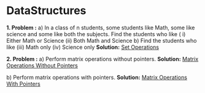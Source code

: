 # DataStructures

**1. Problem :**
    a) In a class of n students,  some students like  Math, some like  science and some like  both  the subjects. 
    Find  the students who like  ( i)  Either Math or Science (ii)  Both Math and Science
    b) Find  the students who like  (iii)  Math only  (iv) Science only
    **Solution:**  [Set Operations](https://github.com/sohamtupe55/DataStructures/blob/master/setoperations.cpp)

**2. Problem :**
    a) Perform matrix operations without pointers.
    **Solution:** [Matrix Operations Without Pointers](https://github.com/sohamtupe55/DataStructures/blob/master/matrixwithoutpointer.cpp)
    
   b) Perform matrix operations with pointers.
   **Solution:** [Matrix Operations With Pointers](https://github.com/sohamtupe55/DataStructures/blob/master/matrixwithpointer.cpp)
